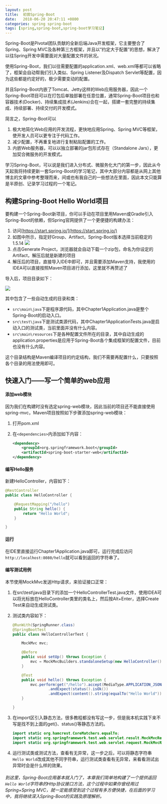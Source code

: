 ```yaml
---
layout: post
title:  初尝Spring-Boot
date:   2018-06-20 20:47:11 +0800
categories: spring spring-boot
tags: [spring,spring-boot,spring-boot学习笔记]
---
```


Spring-Boot是Pivotal团队贡献的全新后端Java开发框架，它主要整合了Spring、Spring MVC及各种第三方框架，并且以“约定大于配置”的思想，解决了以往Spring开发中需要面对大量配置文件的状况。

使用Spring-Boot，我们以往需要配置的application.xml、web.xml等都可以省略了，框架会自动帮我们引入类似<component-scan>、Spring Listener及Dispatch Servlet等配置，因为这些都是约定好的，极少需要变动的配置。

并且Spring-Boot内嵌了Tomcat、Jetty这样的Web应用服务器，因此一个Spring-Boot项目可以在打包后单独部署在任意位置，通常Spring-Boot项目也和容器技术(Docker)、持续集成技术(Jenkins)合在一起，搭建一套完整的持续集成、持续部署、持续交付的开发模式。

简言之，Spring-Boot可以  

1. 极大地简化Web应用的开发流程，更快地应用Spring、Spring MVC等框架，使开发人员可以更专注于代码工作。
2. 减少配置，不再重复地进行复制粘贴配置的工作。
3. 内嵌Web服务器，可以以独立部署的jar包形式存在（Standalone Jars），更加契合微服务的开发模式。

学习Spring-Boot，可以说是我们进入分布式、微服务化大门的第一步，因此从今天起我将持续更新一套Spring-Boot的学习笔记，其中大部分内容都是从网上其他博主的文章中参考整理而来，间或也有我自己的一些想法在里面，因此本文只能算是半原创、记录学习过程的一个笔记。

## 构建Spring-Boot Hello World项目

要构建一个Spring-Boot新项目，你可以手动在项目里用Maven或Gradle引入Spring-Boot的依赖，但Spring官网提供了一个更便捷的构建办法：

1. 访问[https://start.spring.io/](https://start.spring.io/)
2. 如图中所示，指定好Group、Artifact，Spring-Boot版本选择当前稳定的1.5.14
![](https://mcace.me/assets/images/2018/spring-boot-chapter1/img1.jpg)
3. 点击Generate Project，浏览器就会自动下载一个zip包，命名为你设定的Artifact，解压后就是新建的项目
4. 解压后的项目，直接导入IDE中即可，并且需要添加Maven支持，我使用的IDEA可以直接按照Maven项目进行添加，这里就不再赘述了

导入后，项目目录如下：

![](https://mcace.me/assets/images/2018/spring-boot-chapter1/img2.jpg)

其中包含了一些自动生成的目录和类：  

-   `src\main\java`下是程序源代码，其中Chapter1Application.java是整个Spring-Boot的启动入口。  
-   `src\test\java`下是测试类源代码，其中Chapter1ApplicationTests.java是启动入口的测试类，当前里面并没有什么内容。
-   `src\main\resources`下是各种配置文件所在的目录，其中自动生成的application.properties是应用于Spring-Boot各个集成框架的配置文件，目前也没有什么内容。

这个目录结构是Maven编译项目的约定结构，我们不需要再配置什么，只要按照各个目录的用法使用即可。

## 快速入门——写一个简单的web应用

#### 添加web模块

因为我们在构建时没有选定spring-web模块，因此当前的项目还不能直接使用spring-mvc，Maven项目按照如下步骤添加spring-web模块：

1. 打开pom.xml
2. 在`<dependencies>`内添加如下内容：  

   ```xml
   <dependency>
       <groupId>org.springframework.boot</groupId>
       <artifactId>spring-boot-starter-web</artifactId>
   </dependency>
   ```

#### 编写Hello服务

新建HelloController，内容如下：

```java
@RestController
public class HelloController {

    @RequestMapping("/hello")
    public String hello() {
        return "Hello World";
    }

}
```

#### 运行

在IDE里直接运行Chapter1Application.java即可，运行完成后访问`http://localhost:8080/hello`就可以看到返回的字符串了。

#### 编写测试用例

本节使用MockMvc发送Http请求，来验证接口正常：

1. 在src\test\java目录下的添加一个HelloControllerTest.java文件，使用IDEA可以将光标放在HelloController类里的类名上，然后按Alt+Enter，选择Create Test来自动生成测试类。
2. 测试类内容如下：

   ```java
   @RunWith(SpringRunner.class)
   @SpringBootTest
   public class HelloControllerTest {

       MockMvc mvc;

       @Before
       public void setUp() throws Exception {
           mvc = MockMvcBuilders.standaloneSetup(new HelloController()).build();
       }

       @Test
       public void hello() throws Exception {
           mvc.perform(get("/hello").accept(MediaType.APPLICATION_JSON))
                   .andExpect(status().isOk())
                   .andExpect(content().string(equalTo("Hello World")));
       }

   }
   ```

3. 在import区引入静态方法，很多教程都没有写这一步，但是我本机实践下来不写是找不到上面的get()、status()等静态方法的。

   ```java  
   import static org.hamcrest.CoreMatchers.equalTo;
   import static org.springframework.test.web.servlet.result.MockMvcResultMatchers.*;
   import static org.springframework.test.web.servlet.request.MockMvcRequestBuilders.*;
   ```

4. 运行测试类或测试方法，查看有无异常，这一步之后，可以将静态字符串`Hello World`改成其他不同字符串，运行测试类查看有无异常，来看看测试出异常时会是什么样的效果。


###### 到这里，Spring-Boot应用基本就入门了，本章我们简单地构建了一个提供返回`Hello World`字符串的Http协议接口方法，这个过程中如果你曾经用过Spring+Spring MVC，就一定能感受到这个过程有多方便快捷，在后面的学习中，我将继续深入Spring-Boot的实践及原理解析。